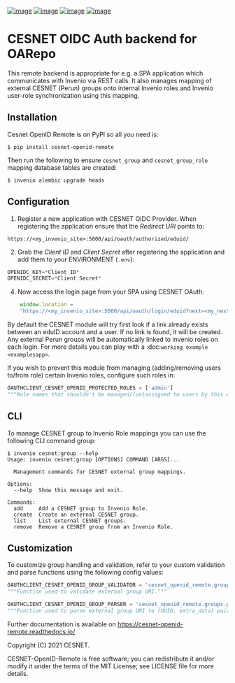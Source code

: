 [![image][0]][1]
[![image][2]][3]
[![image][4]][5]
[![image][6]][7]

  [0]: https://github.com/oarepo/cesnet-openid-remote/workflows/CI/badge.svg
  [1]: https://github.com/oarepo/cesnet-openid-remote/actions?query=workflow%3ACI
  [2]: https://img.shields.io/github/tag/oarepo/cesnet-openid-remote.svg
  [3]: https://github.com/oarepo/cesnet-openid-remote/releases
  [4]: https://img.shields.io/pypi/dm/cesnet-openid-remote.svg
  [5]: https://pypi.python.org/pypi/cesnet-openid-remote
  [6]: https://img.shields.io/github/license/oarepo/cesnet-openid-remote.svg
  [7]: https://github.com/oarepo/cesnet-openid-remote/blob/master/LICENSE


# CESNET OIDC Auth backend for OARepo

This remote backend is appropriate for e.g. a SPA application which communicates
with Invenio via REST calls. It also manages mapping of external CESNET (Perun) groups
onto internal Invenio roles and Invenio user-role synchronization using this mapping.

## Installation

Cesnet OpenID Remote is on PyPI so all you need is:

``` console
$ pip install cesnet-openid-remote
```

Then run the following to ensure `cesnet_group` and `cesnet_group_role` mapping database tables
are created:
```console
$ invenio alembic upgrade heads
```

## Configuration

1. Register a new application with CESNET OIDC Provider. When registering the
   application ensure that the *Redirect URI* points to:
```url
https://<my_invenio_site>:5000/api/oauth/authorized/eduid/
```
2. Grab the *Client ID* and *Client Secret* after registering the application
   and add them to your ENVIRONMENT (`.env`):
```python
OPENIDC_KEY=*Client ID*
OPENIDC_SECRET=*Client Secret*
```
4. Now access the login page from your SPA using CESNET OAuth:
```javascript
    window.location =
    "https://<my_invenio_site>:5000/api/oauth/login/eduid?next=<my_next_page>";
```
By default the CESNET module will try first look if a link already exists
between an eduID account and a user. If no link is found, it will be created.
Any external Perun groups will be automatically linked to invenio roles on
each login.
For more details you can play with a :doc:`working example <examplesapp>`.

If you wish to prevent this module from managing (adding/removing users to/from role)
certain Invenio roles, configure such roles in:

```python
OAUTHCLIENT_CESNET_OPENID_PROTECTED_ROLES = ['admin']
"""Role names that shouldn't be managed/(un)assigned to users by this extension."""
```

## CLI

To manage CESNET group to Invenio Role mappings you can use the following CLI command group:
```
$ invenio cesnet:group --help
Usage: invenio cesnet:group [OPTIONS] COMMAND [ARGS]...

  Management commands for CESNET external group mappings.

Options:
  --help  Show this message and exit.

Commands:
  add     Add a CESNET group to Invenio Role.
  create  Create an external CESNET group.
  list    List external CESNET groups.
  remove  Remove a CESNET group from an Invenio Role.
```

## Customization

To customize group handling and validation, refer to your custom validation and parse
functions using the following config values:

````python
OAUTHCLIENT_CESNET_OPENID_GROUP_VALIDATOR = 'cesnet_openid_remote.groups.validate_group_uri'
"""Function used to validate external group URI."""

OAUTHCLIENT_CESNET_OPENID_GROUP_PARSER = 'cesnet_openid_remote.groups.parse_group_uri'
"""Function used to parse external group URI to (UUID, extra_data) pair."""
````

Further documentation is available on
https://cesnet-openid-remote.readthedocs.io/

Copyright (C) 2021 CESNET.

CESNET-OpenID-Remote is free software; you can redistribute it and/or
modify it under the terms of the MIT License; see LICENSE file for more
details.
